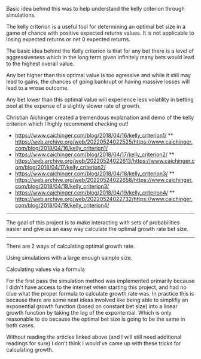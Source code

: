 Basic idea behind this was to help understand the kelly criterion through simulations.

The kelly criterion is a useful tool for determining an optimal bet size in a game of chance with positive expected returns values. It is not applicable to losing expected returns or net 0 expected returns.

The basic idea behind the Kelly criterion is that for any bet there is a level of aggressiveness which in the long term given infinitely many bets would lead to the highest overall value.

Any bet higher than this optimal value is too agressive and while it still may lead to gains, the chances of going bankrupt or having massive losses will lead to a wrose outcome.

Any bet lower than this optimal value will experience less volatility in betting pool at the expense of a slightly slower rate of growth.

Christian Aichinger created a tremendous explanation and demo of the kelly criterion which I highly recommend checking out!

* https://www.caichinger.com/blog/2018/04/16/kelly_criterion1/
** https://web.archive.org/web/20220524022525/https://www.caichinger.com/blog/2018/04/16/kelly_criterion1/
* https://www.caichinger.com/blog/2018/04/17/kelly_criterion2/
** https://web.archive.org/web/20220524022613/https://www.caichinger.com/blog/2018/04/17/kelly_criterion2/
* https://www.caichinger.com/blog/2018/04/18/kelly_criterion3/
** https://web.archive.org/web/20220524022658/https://www.caichinger.com/blog/2018/04/18/kelly_criterion3/
* https://www.caichinger.com/blog/2018/04/19/kelly_criterion4/
** https://web.archive.org/web/20220524022732/https://www.caichinger.com/blog/2018/04/19/kelly_criterion4/

---

The goal of this project is to make interacting with sets of probabilities easier and give us an easy way calculate the optimal growth rate bet size.

---

There are 2 ways of calculating optimal growth rate.

Using simulations with a large enough sample size.

Calculating values via a formula 

For the first pass the simulation method was implemented primarily because I didn't have access to the internet when starting this project, and had no clue what the proper formula to calculate growth rate was. In practice this is because there are some neat ideas involved like being able to simplifiy an exponential growth function (based on constant bet size) into a linear growth function by taking the log of the expontential. Which is only reasonable to do because the optimal bet size is going to be the same in both cases.

Without reading the articles linked above (and I will still need additional readings for sure) I don't think I would've came up with these tricks for calculating growth.

